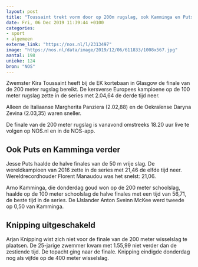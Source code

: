 ```yaml
---
layout: post
title: "Toussaint trekt vorm door op 200m rugslag, ook Kamminga en Puts verder"
date: Fri, 06 Dec 2019 11:39:44 +0100
categories: 
- sport 
- algemeen 
externe_link: "https://nos.nl/l/2313497"
image: "https://nos.nl/data/image/2019/12/06/611833/1008x567.jpg"
aantal: 198
unieke: 124
bron: "NOS"
---
```


<p>Zwemster Kira Toussaint heeft bij de EK kortebaan in Glasgow de finale van de 200 meter rugslag bereikt. De kersverse Europees kampioene op de 100 meter rugslag zette in de series met 2.04,64 de derde tijd neer.</p>
<p>Alleen de Italiaanse Margherita Panziera (2.02,88) en de Oekraïense Daryna Zevina (2.03,35) waren sneller.</p>
<p>De finale van de 200 meter rugslag is vanavond omstreeks 18.20 uur live te volgen op NOS.nl en in de NOS-app.</p>
<h2>Ook Puts en Kamminga verder</h2>
<p>Jesse Puts haalde de halve finales van de 50 m vrije slag. De wereldkampioen van 2016 zette in de series met 21,46 de elfde tijd neer. Wereldrecordhouder Florent Manaudou was het snelst: 21,06.</p>
<p>Arno Kamminga, die donderdag goud won op de 200 meter schoolslag, haalde op de 100 meter schoolslag de halve finales met een tijd van 56,71, de beste tijd in de series. De IJslander Anton Sveinn McKee werd tweede op 0,50 van Kamminga.</p>
<h2>Knipping uitgeschakeld</h2>
<p>Arjan Knipping wist zich niet voor de finale van de 200 meter wisselslag te plaatsen. De 25-jarige zwemmer kwam met 1.55,99 niet verder dan de zestiende tijd. De topacht ging naar de finale. Knipping eindigde donderdag nog als vijfde op de 400 meter wisselslag.</p>
